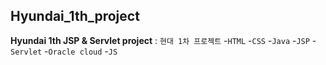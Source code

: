 ## Hyundai_1th_project
**Hyundai 1th JSP &amp; Servlet project** : `현대 1차 프로젝트`
-`HTML`
-`CSS`
-`Java`
-`JSP`
-`Servlet`
-`Oracle cloud`
-`JS`
